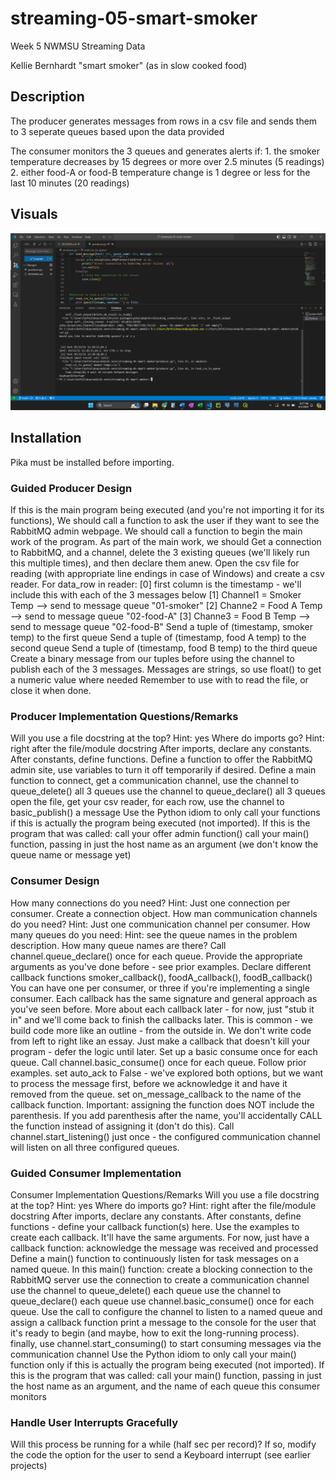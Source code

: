# streaming-05-smart-smoker
Week 5 NWMSU Streaming Data

Kellie Bernhardt
"smart smoker" (as in slow cooked food)

## Description
The producer generates messages from rows in a csv file and sends them to 3 seperate queues based upon the data provided

The consumer monitors the 3 queues and generates alerts if:
    1. the smoker temperature decreases by 15 degrees or more over 2.5 minutes (5 readings)
    2. either food-A or food-B temperature change is 1 degree or less for the last 10 minutes (20 readings)
## Visuals

![alt text](https://github.com/krh5284/streaming-05-smart-smoker/blob/main/screenshot.png)

## Installation
Pika must be installed before importing. 

### Guided Producer Design 
If this is the main program being executed (and you're not importing it for its functions),
We should call a function to ask the user if they want to see the RabbitMQ admin webpage.
We should call a function to begin the main work of the program.
As part of the main work, we should
Get a connection to RabbitMQ, and a channel, delete the 3 existing queues (we'll likely run this multiple times), and then declare them anew. 
Open the csv file for reading (with appropriate line endings in case of Windows) and create a csv reader.
For data_row in reader:
[0] first column is the timestamp - we'll include this with each of the 3 messages below
[1] Channel1 = Smoker Temp --> send to message queue "01-smoker"
[2] Channe2 = Food A Temp --> send to message queue "02-food-A"
[3] Channe3 = Food B Temp --> send to message queue "02-food-B"
Send a tuple of (timestamp, smoker temp) to the first queue
Send a tuple of (timestamp, food A temp) to the second queue
Send a tuple of (timestamp, food B temp) to the third queue 
Create a binary message from our tuples before using the channel to publish each of the 3 messages.
Messages are strings, so use float() to get a numeric value where needed
 Remember to use with to read the file, or close it when done.

### Producer Implementation Questions/Remarks
Will you use a file docstring at the top? Hint: yes
Where do imports go? Hint: right after the file/module docstring
After imports, declare any constants.
After constants, define functions.
Define a function to offer the RabbitMQ admin site, use variables to turn it off temporarily if desired.
Define a main function to
connect,
get a communication channel,
use the channel to queue_delete() all 3 queues 
use the channel to queue_declare() all 3 queues
open the file, get your csv reader, for each row, use the channel to basic_publish() a message
Use the Python idiom to only call  your functions if this is actually the program being executed (not imported). 
If this is the program that was called:
call your offer admin function() 
call your main() function, passing in just the host name as an argument (we don't know the queue name or message yet)
### Consumer Design
How many connections do you need? Hint: Just one connection per consumer.
Create a connection object. 
How man communication channels do you need? Hint: Just one communication channel per consumer.
How many queues do you need: Hint: see the queue names in the problem description. How many queue names are there?
Call channel.queue_declare() once for each queue.
Provide the appropriate arguments as you've done before - see prior examples.
Declare different callback functions
smoker_callback(),
foodA_callback(),
foodB_callback()
You can have one per consumer, or three if you're implementing a single consumer.
Each callback has the same signature and general approach as you've seen before.
More about each callback later - for now, just "stub it in" and we'll come back to finish the callbacks later. 
This is common - we build code more like an outline - from the outside in.
We don't write code from left to right like an essay.  Just make a callback that doesn't kill your program - defer the logic until later.
Set up a basic consume once for each queue. 
Call channel.basic_consume() once for each queue.
Follow prior examples.
set auto_ack to False - we've explored both options, but we want to process the message first, before we acknowledge it and have it removed from the queue. 
set on_message_callback to the name of the callback function.
Important: assigning the function does NOT include the parenthesis.
If you add parenthesis after the name, you'll accidentally CALL the function instead of assigning it (don't do this).
Call channel.start_listening() just once - the configured communication channel will listen on all three configured queues. 
### Guided Consumer Implementation
Consumer Implementation Questions/Remarks
Will you use a file docstring at the top? Hint: yes
Where do imports go? Hint: right after the file/module docstring
After imports, declare any constants. 
After constants, define functions - define your callback function(s) here.
Use the examples to create each callback. It'll have the same arguments. For now, just have a callback function:
acknowledge the message was received and processed
Define a main() function to continuously listen for task messages on a named queue.
In this main() function:
create a blocking connection to the RabbitMQ server
use the connection to create a communication channel
use the channel to queue_delete() each queue
use the channel to queue_declare() each queue
use channel.basic_consume() once for each queue. Use the call to configure the channel to listen to a named queue and assign a callback function
print a message to the console for the user that it's ready to begin (and maybe, how to exit the long-running process).
finally, use channel.start_consuming() to start consuming messages via the communication channel
Use the Python idiom to only call  your main() function only if this is actually the program being executed (not imported). 
If this is the program that was called:
call your main() function, passing in just the host name as an argument, and the name of each queue this consumer monitors

### Handle User Interrupts Gracefully
Will this process be running for a while (half sec per record)?
If so, modify the code the option for the user to send a Keyboard interrupt (see earlier projects)

